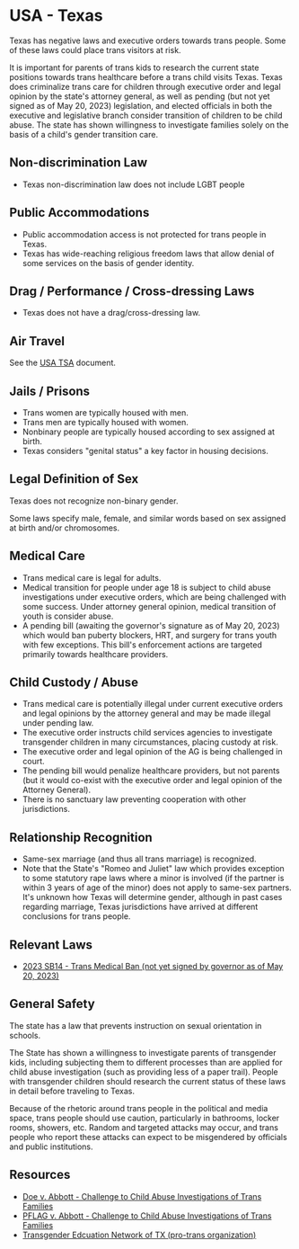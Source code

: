 # USA - Texas

Texas has negative laws and executive orders towards trans people. Some of
these laws could place trans visitors at risk.

It is important for parents of trans kids to research the current state
positions towards trans healthcare before a trans child visits Texas.
Texas does criminalize trans care for children through executive order
and legal opinion by the state's attorney general, as well as pending
(but not yet signed as of May 20, 2023) legislation, and elected officials
in both the executive and legislative branch consider transition of
children to be child abuse. The state has shown willingness to
investigate families solely on the basis of a child's gender transition
care.

## Non-discrimination Law

 * Texas non-discrimination law does not include LGBT people

## Public Accommodations

 * Public accommodation access is not protected for trans people in
   Texas.
 * Texas has wide-reaching religious freedom laws that allow denial of
   some services on the basis of gender identity.

## Drag / Performance / Cross-dressing Laws

 * Texas does not have a drag/cross-dressing law.

## Air Travel

See the [USA TSA](../notes/tsa.md) document.
 
## Jails / Prisons

 * Trans women are typically housed with men.
 * Trans men are typically housed with women.
 * Nonbinary people are typically housed according to sex assigned at birth.
 * Texas considers "genital status" a key factor in housing decisions.

## Legal Definition of Sex

Texas does not recognize non-binary gender.

Some laws specify male, female, and similar words based on sex assigned
at birth and/or chromosomes.

## Medical Care

 * Trans medical care is legal for adults.
 * Medical transition for people under age 18 is subject to child abuse
   investigations under executive orders, which are being challenged
   with some success. Under attorney general opinion, medical transition
   of youth is consider abuse.
 * A pending bill (awaiting the governor's signature as of May 20, 2023) 
   which would ban puberty blockers, HRT, and surgery for trans youth
   with few exceptions. This bill's enforcement actions are targeted
   primarily towards healthcare providers.

## Child Custody / Abuse

 * Trans medical care is potentially illegal under current executive
   orders and legal opinions by the attorney general and may be made
   illegal under pending law.
 * The executive order instructs child services agencies to investigate
   transgender children in many circumstances, placing custody at risk.
 * The executive order and legal opinion of the AG is being challenged
   in court.
 * The pending bill would penalize healthcare providers, but not parents
   (but it would co-exist with the executive order and legal opinion of
   the Attorney General).
 * There is no sanctuary law preventing cooperation with other
   jurisdictions.

## Relationship Recognition

 * Same-sex marriage (and thus all trans marriage) is recognized.
 * Note that the State's "Romeo and Juliet" law which provides exception
   to some statutory rape laws where a minor is involved (if the partner is
   within 3 years of age of the minor) does not apply to same-sex
   partners. It's unknown how Texas will determine gender, although in
   past cases regarding marriage, Texas jurisdictions have arrived at
   different conclusions for trans people.

## Relevant Laws

 * [2023 SB14 - Trans Medical Ban (not yet signed by governor as of May 20, 2023)](https://legiscan.com/TX/text/SB14/id/2811355)

## General Safety

The state has a law that prevents instruction on sexual orientation
in schools.

The State has shown a willingness to investigate parents of transgender
kids, including subjecting them to different processes than are applied
for child abuse investigation (such as providing less of a paper trail).
People with transgender children should research the current status of
these laws in detail before traveling to Texas.

Because of the rhetoric around trans people in the political and media
space, trans people should use caution, particularly in bathrooms,
locker rooms, showers, etc.  Random and targeted attacks may occur, and
trans people who report these attacks can expect to be misgendered by
officials and public institutions.

## Resources

 * [Doe v. Abbott - Challenge to Child Abuse Investigations of Trans Families](https://www.aclu.org/cases/doe-v-abbott)
 * [PFLAG v. Abbott - Challenge to Child Abuse Investigations of Trans Families](https://lambdalegal.org/case/pflag-v-abbott/)
 * [Transgender Edcuation Network of TX (pro-trans organization)](https://www.transtexas.org/)
